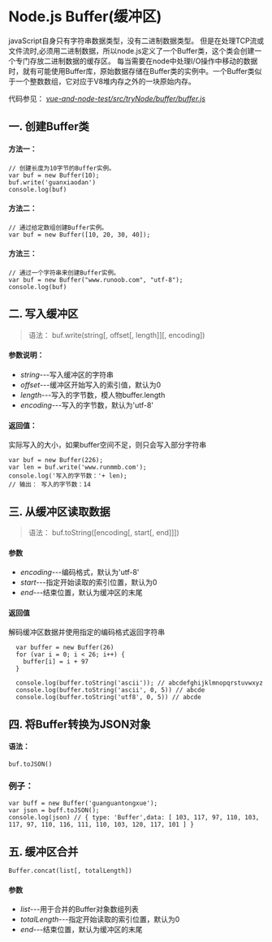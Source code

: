 # Node.js Buffer(缓冲区)
javaScript自身只有字符串数据类型，没有二进制数据类型。
但是在处理TCP流或文件流时,必须用二进制数据，所以node.js定义了一个Buffer类，这个类会创建一个专门存放二进制数据的缓存区。
每当需要在node中处理I/O操作中移动的数据时，就有可能使用Buffer库，原始数据存储在Buffer类的实例中。一个Buffer类似于一个整数数组，它对应于V8堆内存之外的一块原始内存。

代码参见： *[vue-and-node-test/src/tryNode/buffer/buffer.js](../tryNode/buffer/buffer.js)*
## 一. 创建Buffer类
#### 方法一：
```angularjs  
// 创建长度为10字节的Buffer实例。
var buf = new Buffer(10);
buf.write('guanxiaodan')
console.log(buf)
```
#### 方法二：
```angularjs
// 通过给定数组创建Buffer实例。
var buf = new Buffer([10, 20, 30, 40]);
```
#### 方法三：
```angularjs
// 通过一个字符串来创建Buffer实例。
var buf = new Buffer("www.runoob.com", "utf-8");
console.log(buf)
```
## 二. 写入缓冲区
>语法： buf.write(string[, offset[, length]][, encoding])

#### 参数说明：
* *string*---写入缓冲区的字符串
* *offset*---缓冲区开始写入的索引值，默认为0
* *length*---写入的字节数，模人物buffer.length
* *encoding*---写入的字节数，默认为'utf-8'

#### 返回值：

实际写入的大小，如果buffer空间不足，则只会写入部分字符串
```angularjs
var buf = new Buffer(226);
var len = buf.write('www.runmmb.com');
console.log('写入的字节数：'+ len);
// 输出： 写入的字节数：14
```
## 三. 从缓冲区读取数据
> 语法： buf.toString([encoding[, start[, end]]])
#### 参数
* *encoding*---编码格式，默认为'utf-8'
* *start*---指定开始读取的索引位置，默认为0
* *end*---结束位置，默认为缓冲区的末尾

#### 返回值
解码缓冲区数据并使用指定的编码格式返回字符串
```angular2html
  var buffer = new Buffer(26)
  for (var i = 0; i < 26; i++) {
    buffer[i] = i + 97
  }
  
  console.log(buffer.toString('ascii')); // abcdefghijklmnopqrstuvwxyz
  console.log(buffer.toString('ascii', 0, 5)) // abcde
  console.log(buffer.toString('utf8', 0, 5)) // abcde
```

## 四. 将Buffer转换为JSON对象
#### 语法：
```angular2html
buf.toJSON()
```
### 例子：
```angular2html
var buff = new Buffer('guanguantongxue');
var json = buff.toJSON();
console.log(json) // { type: 'Buffer',data: [ 103, 117, 97, 110, 103, 117, 97, 110, 116, 111, 110, 103, 120, 117, 101 ] }
```
## 五. 缓冲区合并
```angular2html
Buffer.concat(list[, totalLength])
```
#### 参数
* *list*---用于合并的Buffer对象数组列表
* *totalLength*---指定开始读取的索引位置，默认为0
* *end*---结束位置，默认为缓冲区的末尾


